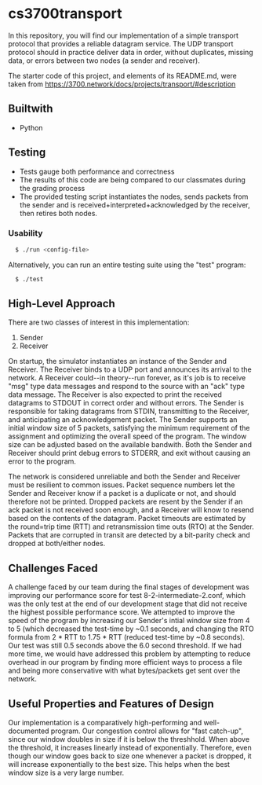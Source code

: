 # cs3700transport
In this repository, you will find our implementation of a simple transport protocol that provides a reliable datagram service. The UDP transport protocol should in practice deliver data in order, without duplicates, missing data, or errors between two nodes (a sender and receiver). 

The starter code of this project, and elements of its README.md, were taken from https://3700.network/docs/projects/transport/#description

## Builtwith
* Python

## Testing
* Tests gauge both performance and correctness
* The results of this code are being compared to our classmates during the grading process
* The provided testing script instantiates the nodes, sends packets from the sender and is received+interpreted+acknowledged by the receiver, then retires both nodes.

### Usability 

```sh
  $ ./run <config-file>
  ```
  
Alternatively, you can run an entire testing suite using the "test" program:

```sh
  $ ./test
  ```

## High-Level Approach

There are two classes of interest in this implementation:

1. Sender
2. Receiver

On startup, the simulator instantiates an instance of the Sender and Receiver. The Receiver binds to a UDP port and announces its arrival to the network. A Receiver could--in theory--run forever, as it's job is to receive "msg" type data messages and respond to the source with an "ack" type data message. The Receiver is also expected to print the received datagrams to STDOUT in correct order and without errors. The Sender is responsible for taking datagrams from STDIN, transmitting to the Receiver, and anticipating an acknowledgement packet. The Sender supports an initial window size of 5 packets, satisfying the minimum requirement of the assignment and optimizing the overall speed of the program. The window size can be adjusted based on the available bandwith. Both the Sender and Receiver should print debug errors to STDERR, and exit without causing an error to the program. 

The network is considered unreliable and both the Sender and Receiver must be resilient to common issues. Packet sequence numbers let the Sender and Receiver know if a packet is a duplicate or not, and should therefore not be printed. Dropped packets are resent by the Sender if an ack packet is not received soon enough, and a Receiver will know to resend based on the contents of the datagram. Packet timeouts are estimated by the round=trip time (RTT) and retransmission time outs (RTO) at the Sender. Packets that are corrupted in transit are detected by a bit-parity check and dropped at both/either nodes. 

## Challenges Faced

A challenge faced by our team during the final stages of development was improving our performance score for test 8-2-intermediate-2.conf, which was the only test at the end of our development stage that did not receive the highest possible performance score. We attempted to improve the speed of the program by increasing our Sender's intial window size from 4 to 5 (which decreased the test-time by ~0.1 seconds, and changing the RTO formula from 2 * RTT to 1.75 * RTT (reduced test-time by ~0.8 seconds). Our test was still 0.5 seconds above the 6.0 second threshold. If we had more time, we would have addressed this problem by attempting to reduce overhead in our program by finding more efficient ways to process a file and being more conservative with what bytes/packets get sent over the network. 

## Useful Properties and Features of Design

Our implementation is a comparatively high-performing and well-documented program. Our congestion control allows for "fast catch-up", since our window doubles in size if it is below the threshhold. When above the threshold, it increases linearly instead of exponentially. Therefore, even though our window goes back to size one whenever a packet is dropped, it will increase exponentially to the best size. This helps when the best window size is a very large number.
